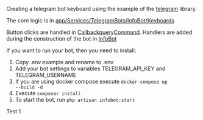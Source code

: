 
Creating a telegram bot keyboard using the example of the [telegram](https://github.com/php-telegram-bot/core) library.

The core logic is in [app/Services/TelegramBots/InfoBot/Keyboards](https://github.com/levchenko-ivan/tbot/tree/master/app/Services/TelegramBots/InfoBot/Keyboards)

Button clicks are handled in [CallbackqueryCommand](https://github.com/levchenko-ivan/tbot/blob/master/app/Services/TelegramBots/InfoBot/Commands/System/CallbackqueryCommand.php). Handlers are added during the construction of the bot in [InfoBot](https://github.com/levchenko-ivan/tbot/blob/master/app/Services/TelegramBots/InfoBot/InfoBot.php)

If you want to run your bot, then you need to install:
1) Copy .env.example and rename to .env
2) Add your bot settings to variables TELEGRAM_API_KEY and TELEGRAM_USERNAME
3) If you are using docker compose execute <code>docker-compose up --build -d</code>
4) Execute <code>composer install</code>
5) To start the bot, run <code>php artisan infobot:start</code>

Test 1